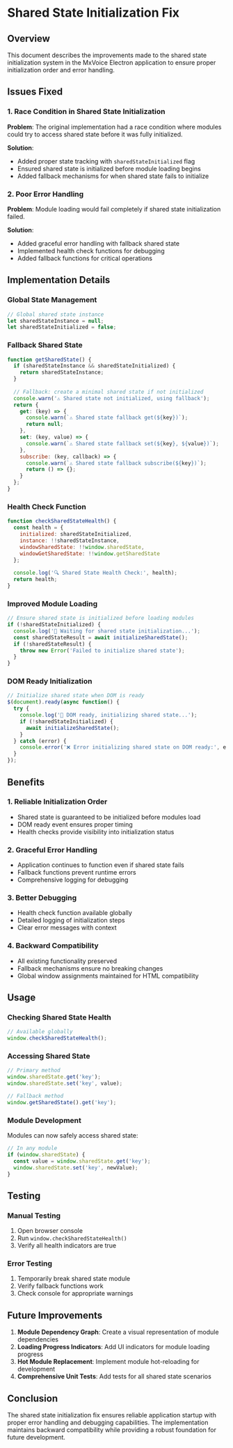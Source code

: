 # Shared State Initialization Fix

## Overview

This document describes the improvements made to the shared state initialization system in the MxVoice Electron application to ensure proper initialization order and error handling.

## Issues Fixed

### 1. Race Condition in Shared State Initialization

**Problem**: The original implementation had a race condition where modules could try to access shared state before it was fully initialized.

**Solution**: 
- Added proper state tracking with `sharedStateInitialized` flag
- Ensured shared state is initialized before module loading begins
- Added fallback mechanisms for when shared state fails to initialize

### 2. Poor Error Handling

**Problem**: Module loading would fail completely if shared state initialization failed.

**Solution**:
- Added graceful error handling with fallback shared state
- Implemented health check functions for debugging
- Added fallback functions for critical operations

## Implementation Details

### Global State Management

```javascript
// Global shared state instance
let sharedStateInstance = null;
let sharedStateInitialized = false;
```

### Fallback Shared State

```javascript
function getSharedState() {
  if (sharedStateInstance && sharedStateInitialized) {
    return sharedStateInstance;
  }
  
  // Fallback: create a minimal shared state if not initialized
  console.warn('⚠️ Shared state not initialized, using fallback');
  return {
    get: (key) => {
      console.warn(`⚠️ Shared state fallback get(${key})`);
      return null;
    },
    set: (key, value) => {
      console.warn(`⚠️ Shared state fallback set(${key}, ${value})`);
    },
    subscribe: (key, callback) => {
      console.warn(`⚠️ Shared state fallback subscribe(${key})`);
      return () => {};
    }
  };
}
```

### Health Check Function

```javascript
function checkSharedStateHealth() {
  const health = {
    initialized: sharedStateInitialized,
    instance: !!sharedStateInstance,
    windowSharedState: !!window.sharedState,
    windowGetSharedState: !!window.getSharedState
  };
  
  console.log('🔍 Shared State Health Check:', health);
  return health;
}
```

### Improved Module Loading

```javascript
// Ensure shared state is initialized before loading modules
if (!sharedStateInitialized) {
  console.log('🔄 Waiting for shared state initialization...');
  const sharedStateResult = await initializeSharedState();
  if (!sharedStateResult) {
    throw new Error('Failed to initialize shared state');
  }
}
```

### DOM Ready Initialization

```javascript
// Initialize shared state when DOM is ready
$(document).ready(async function() {
  try {
    console.log('🔄 DOM ready, initializing shared state...');
    if (!sharedStateInitialized) {
      await initializeSharedState();
    }
  } catch (error) {
    console.error('❌ Error initializing shared state on DOM ready:', error);
  }
});
```

## Benefits

### 1. Reliable Initialization Order

- Shared state is guaranteed to be initialized before modules load
- DOM ready event ensures proper timing
- Health checks provide visibility into initialization status

### 2. Graceful Error Handling

- Application continues to function even if shared state fails
- Fallback functions prevent runtime errors
- Comprehensive logging for debugging

### 3. Better Debugging

- Health check function available globally
- Detailed logging of initialization steps
- Clear error messages with context

### 4. Backward Compatibility

- All existing functionality preserved
- Fallback mechanisms ensure no breaking changes
- Global window assignments maintained for HTML compatibility

## Usage

### Checking Shared State Health

```javascript
// Available globally
window.checkSharedStateHealth();
```

### Accessing Shared State

```javascript
// Primary method
window.sharedState.get('key');
window.sharedState.set('key', value);

// Fallback method
window.getSharedState().get('key');
```

### Module Development

Modules can now safely access shared state:

```javascript
// In any module
if (window.sharedState) {
  const value = window.sharedState.get('key');
  window.sharedState.set('key', newValue);
}
```

## Testing

### Manual Testing

1. Open browser console
2. Run `window.checkSharedStateHealth()`
3. Verify all health indicators are true

### Error Testing

1. Temporarily break shared state module
2. Verify fallback functions work
3. Check console for appropriate warnings

## Future Improvements

1. **Module Dependency Graph**: Create a visual representation of module dependencies
2. **Loading Progress Indicators**: Add UI indicators for module loading progress
3. **Hot Module Replacement**: Implement module hot-reloading for development
4. **Comprehensive Unit Tests**: Add tests for all shared state scenarios

## Conclusion

The shared state initialization fix ensures reliable application startup with proper error handling and debugging capabilities. The implementation maintains backward compatibility while providing a robust foundation for future development. 